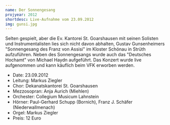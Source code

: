 ```yaml
---
name: Der Sonnengesang
projyear: 2012
shortdesc: Live-Aufnahme vom 23.09.2012
img: gunsi.jpg
---
```

Selten gespielt, aber die Ev. Kantorei St. Goarshausen mit seinen Solisten und Instrumentalisten lies sich nicht davon abhalten, Gustav Gunsenheimers "Sonnengesang des Franz von Assisi" im Kloster Schönau in Strüth aufzuführen. Neben des Sonnengesangs wurde auch das "Deutsches Hochamt" von Michael Haydn aufgeführt. Das Konzert wurde live aufgenommen und kann käuflich beim VFK erworben werden.

 - Date: 23.09.2012
 - Leitung: Markus Ziegler
 - Chor: Dekanatskantorei St. Goarshausen
 - Mezzosopran: Anja Aurich (Miehlen)
 - Orchester: Collegium Musicum Lahnstein
 - Hörner: Paul-Gerhard Schupp (Bornich), Franz J. Schäfer (Niederwallmenach)
 - Orgel: Markus Ziegler
 - Preis: 12 Euro
